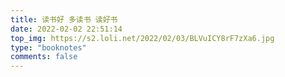 ```yaml
---
title: 读书好 多读书 读好书
date: 2022-02-02 22:51:14
top_img: https://s2.loli.net/2022/02/03/BLVuICY8rF7zXa6.jpg
type: "booknotes"
comments: false
---
```


